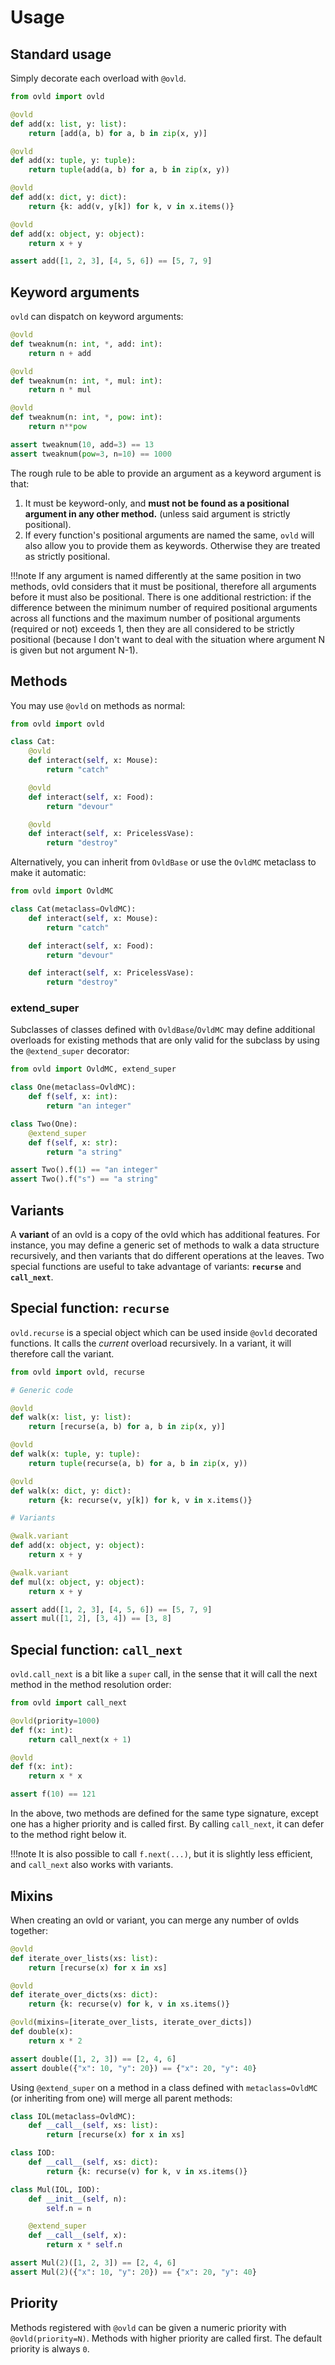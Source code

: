 
# Usage


## Standard usage

Simply decorate each overload with `@ovld`.

```python
from ovld import ovld

@ovld
def add(x: list, y: list):
    return [add(a, b) for a, b in zip(x, y)]

@ovld
def add(x: tuple, y: tuple):
    return tuple(add(a, b) for a, b in zip(x, y))

@ovld
def add(x: dict, y: dict):
    return {k: add(v, y[k]) for k, v in x.items()}

@ovld
def add(x: object, y: object):
    return x + y

assert add([1, 2, 3], [4, 5, 6]) == [5, 7, 9]
```

## Keyword arguments

`ovld` can dispatch on keyword arguments:

```python
@ovld
def tweaknum(n: int, *, add: int):
    return n + add

@ovld
def tweaknum(n: int, *, mul: int):
    return n * mul

@ovld
def tweaknum(n: int, *, pow: int):
    return n**pow

assert tweaknum(10, add=3) == 13
assert tweaknum(pow=3, n=10) == 1000
```

The rough rule to be able to provide an argument as a keyword argument is that:

1. It must be keyword-only, and **must not be found as a positional argument in any other method.** (unless said argument is strictly positional).
2. If every function's positional arguments are named the same, `ovld` will also allow you to provide them as keywords. Otherwise they are treated as strictly positional.

!!!note
    If any argument is named differently at the same position in two methods, ovld considers that it must be positional, therefore all arguments before it must also be positional. There is one additional restriction: if the difference between the minimum number of required positional arguments across all functions and the maximum number of positional arguments (required or not) exceeds 1, then they are all considered to be strictly positional (because I don't want to deal with the situation where argument N is given but not argument N-1).

## Methods

You may use `@ovld` on methods as normal:


```python
from ovld import ovld

class Cat:
    @ovld
    def interact(self, x: Mouse):
        return "catch"

    @ovld
    def interact(self, x: Food):
        return "devour"

    @ovld
    def interact(self, x: PricelessVase):
        return "destroy"
```

Alternatively, you can inherit from `OvldBase` or use the `OvldMC` metaclass to make it automatic:

```python
from ovld import OvldMC

class Cat(metaclass=OvldMC):
    def interact(self, x: Mouse):
        return "catch"

    def interact(self, x: Food):
        return "devour"

    def interact(self, x: PricelessVase):
        return "destroy"
```

### extend_super

Subclasses of classes defined with `OvldBase`/`OvldMC` may define additional overloads for existing methods that are only valid for the subclass by using the `@extend_super` decorator:


```python
from ovld import OvldMC, extend_super

class One(metaclass=OvldMC):
    def f(self, x: int):
        return "an integer"

class Two(One):
    @extend_super
    def f(self, x: str):
        return "a string"

assert Two().f(1) == "an integer"
assert Two().f("s") == "a string"
```

## Variants

A **variant** of an ovld is a copy of the ovld which has additional features. For instance, you may define a generic set of methods to walk a data structure recursively, and then variants that do different operations at the leaves. Two special functions are useful to take advantage of variants: **`recurse`** and **`call_next`**.


## Special function: `recurse`

`ovld.recurse` is a special object which can be used inside `@ovld` decorated functions. It calls the *current* overload recursively. In a variant, it will therefore call the variant.

```python
from ovld import ovld, recurse

# Generic code

@ovld
def walk(x: list, y: list):
    return [recurse(a, b) for a, b in zip(x, y)]

@ovld
def walk(x: tuple, y: tuple):
    return tuple(recurse(a, b) for a, b in zip(x, y))

@ovld
def walk(x: dict, y: dict):
    return {k: recurse(v, y[k]) for k, v in x.items()}

# Variants

@walk.variant
def add(x: object, y: object):
    return x + y

@walk.variant
def mul(x: object, y: object):
    return x + y

assert add([1, 2, 3], [4, 5, 6]) == [5, 7, 9]
assert mul([1, 2], [3, 4]) == [3, 8]
```

## Special function: `call_next`

`ovld.call_next` is a bit like a `super` call, in the sense that it will call the next method in the method resolution order:

```python
from ovld import call_next

@ovld(priority=1000)
def f(x: int):
    return call_next(x + 1)

@ovld
def f(x: int):
    return x * x

assert f(10) == 121
```

In the above, two methods are defined for the same type signature, except one has a higher priority and is called first. By calling `call_next`, it can defer to the method right below it.

!!!note
    It is also possible to call `f.next(...)`, but it is slightly less efficient, and `call_next` also works with variants.

## Mixins

When creating an ovld or variant, you can merge any number of ovlds together:

```python
@ovld
def iterate_over_lists(xs: list):
    return [recurse(x) for x in xs]

@ovld
def iterate_over_dicts(xs: dict):
    return {k: recurse(v) for k, v in xs.items()}

@ovld(mixins=[iterate_over_lists, iterate_over_dicts])
def double(x):
    return x * 2

assert double([1, 2, 3]) == [2, 4, 6]
assert double({"x": 10, "y": 20}) == {"x": 20, "y": 40}
```

Using `@extend_super` on a method in a class defined with `metaclass=OvldMC` (or inheriting from one) will merge all parent methods:

```python
class IOL(metaclass=OvldMC):
    def __call__(self, xs: list):
        return [recurse(x) for x in xs]

class IOD:
    def __call__(self, xs: dict):
        return {k: recurse(v) for k, v in xs.items()}

class Mul(IOL, IOD):
    def __init__(self, n):
        self.n = n

    @extend_super
    def __call__(self, x):
        return x * self.n

assert Mul(2)([1, 2, 3]) == [2, 4, 6]
assert Mul(2)({"x": 10, "y": 20}) == {"x": 20, "y": 40}
```


## Priority

Methods registered with `@ovld` can be given a numeric priority with `@ovld(priority=N)`. Methods with higher priority are called first. The default priority is always `0`.
